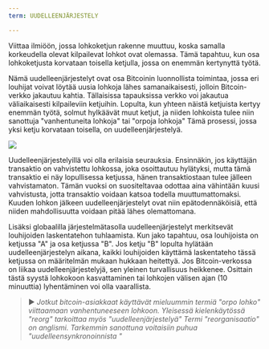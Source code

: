 ```yaml
---
term: UUDELLEENJÄRJESTELY

---
```

Viittaa ilmiöön, jossa lohkoketjun rakenne muuttuu, koska samalla korkeudella olevat kilpailevat lohkot ovat olemassa. Tämä tapahtuu, kun osa lohkoketjusta korvataan toisella ketjulla, jossa on enemmän kertynyttä työtä.

Nämä uudelleenjärjestelyt ovat osa Bitcoinin luonnollista toimintaa, jossa eri louhijat voivat löytää uusia lohkoja lähes samanaikaisesti, jolloin Bitcoin-verkko jakautuu kahtia. Tällaisissa tapauksissa verkko voi jakautua väliaikaisesti kilpaileviin ketjuihin. Lopulta, kun yhteen näistä ketjuista kertyy enemmän työtä, solmut hylkäävät muut ketjut, ja niiden lohkoista tulee niin sanottuja "vanhentuneita lohkoja" tai "orpoja lohkoja" Tämä prosessi, jossa yksi ketju korvataan toisella, on uudelleenjärjestelyä.

![](../../dictionnaire/assets/9.webp)

Uudelleenjärjestelyillä voi olla erilaisia seurauksia. Ensinnäkin, jos käyttäjän transaktio on vahvistettu lohkossa, joka osoittautuu hylätyksi, mutta tämä transaktio ei näy lopullisessa ketjussa, hänen transaktiostaan tulee jälleen vahvistamaton. Tämän vuoksi on suositeltavaa odottaa aina vähintään kuusi vahvistusta, jotta transaktio voidaan katsoa todella muuttumattomaksi. Kuuden lohkon jälkeen uudelleenjärjestelyt ovat niin epätodennäköisiä, että niiden mahdollisuutta voidaan pitää lähes olemattomana.

Lisäksi globaalilla järjestelmätasolla uudelleenjärjestelyt merkitsevät louhijoiden laskentatehon tuhlaamista. Kun jako tapahtuu, osa louhijoista on ketjussa "A" ja osa ketjussa "B". Jos ketju "B" lopulta hylätään uudelleenjärjestelyn aikana, kaikki louhijoiden käyttämä laskentateho tässä ketjussa on määritelmän mukaan hukkaan heitettyä. Jos Bitcoin-verkossa on liikaa uudelleenjärjestelyjä, sen yleinen turvallisuus heikkenee. Osittain tästä syystä lohkokoon kasvattaminen tai lohkojen välisen ajan (10 minuuttia) lyhentäminen voi olla vaarallista.

> ► *Jotkut bitcoin-asiakkaat käyttävät mieluummin termiä "orpo lohko" viittaamaan vanhentuneeseen lohkoon. Yleisessä kielenkäytössä "reorg" tarkoittaa myös "uudelleenjärjestelyä" Termi "reorganisaatio" on anglismi. Tarkemmin sanottuna voitaisiin puhua "uudelleensynkronoinnista "*